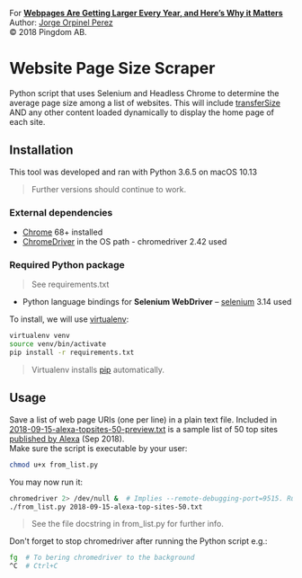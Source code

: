 For **[Webpages Are Getting Larger Every Year, and Here’s Why it Matters](https://royal.pingdom.com/2018/11/15/webpages-are-getting-larger-every-year-and-heres-why-it-matters/)**  
Author: [Jorge Orpinel Perez](http://jorge.orpinel.com/)  
© 2018 Pingdom AB.

# Website Page Size Scraper

Python script that uses Selenium and Headless Chrome to determine the average page size among a list of websites.
This will include [transferSize](https://www.w3.org/TR/resource-timing-2/#dom-performanceresourcetiming-transfersize) AND any other content loaded dynamically to display the home page of each site.

## Installation

This tool was developed and ran with Python 3.6.5 on macOS 10.13

> Further versions should continue to work.

### External dependencies

- [Chrome](https://www.google.com/chrome/) 68+ installed
- [ChromeDriver](https://sites.google.com/a/chromium.org/chromedriver) in the OS path - chromedriver 2.42 used

### Required Python package
> See requirements.txt

- Python language bindings for **Selenium WebDriver** – [selenium](https://seleniumhq.github.io/selenium/docs/api/py/api.html) 3.14 used

To install, we will use [virtualenv](https://virtualenv.pypa.io/en/stable/):
```sh
virtualenv venv
source venv/bin/activate
pip install -r requirements.txt
```
> Virtualenv installs [pip](https://pip.pypa.io/) automatically.

## Usage

Save a list of web page URIs (one per line) in a plain text file. Included in [2018-09-15-alexa-topsites-50-preview.txt](2018-09-15-alexa-topsites-50-preview.txt) is a sample list of 50 top sites [published by Alexa](https://www.alexa.com/topsites) (Sep 2018).  
Make sure the script is executable by your user:
```sh
chmod u+x from_list.py
```
You may now run it:
```sh
chromedriver 2> /dev/null &  # Implies --remote-debugging-port=9515. Runs in background.
./from_list.py 2018-09-15-alexa-top-sites-50.txt
```
> See the file docstring in from_list.py for further info.

Don't forget to stop chromedriver after running the Python script e.g.:
```sh
fg  # To bering chromedriver to the background
^C  # Ctrl+C
```
